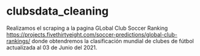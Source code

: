 # clubsdata_cleaning
Realizamos el scraping a la pagina GLobal Club Soccer Ranking https://projects.fivethirtyeight.com/soccer-predictions/global-club-rankings/ donde obtendremos la clasificación mundial de clubes de fútbol actualizada al 03 de Junio del 2021.
